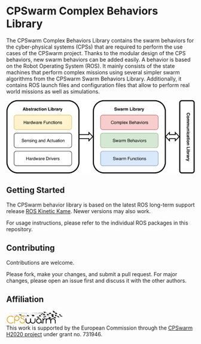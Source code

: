 # CPSwarm Complex Behaviors Library
The CPSwarm Complex Behaviors Library contains the swarm behaviors for the cyber-physical systems (CPSs) that are required to perform the use cases of the CPSwarm project. Thanks to the modular design of the CPS behaviors, new swarm behaviors can be added easily. A behavior is based on the Robot Operating System (ROS). It mainly consists of the state machines that perform complex missions using several simpler swarm algorithms from the CPSwarm Swarm Behaviors Library. Additionally, it contains ROS launch files and configuration files that allow to perform real world missions as well as simulations.

![CPSwarm Behavior Library Structure](library_structure.png)

## Getting Started
The CPSwarm behavior library is based on the latest ROS long-term support release [ROS Kinetic Kame](https://wiki.ros.org/kinetic/). Newer versions may also work.

For usage instructions, please refer to the individual ROS packages in this repository.

## Contributing
Contributions are welcome. 

Please fork, make your changes, and submit a pull request. For major changes, please open an issue first and discuss it with the other authors.

## Affiliation
![CPSwarm](https://github.com/cpswarm/template/raw/master/cpswarm.png)  
This work is supported by the European Commission through the [CPSwarm H2020 project](https://cpswarm.eu) under grant no. 731946.
